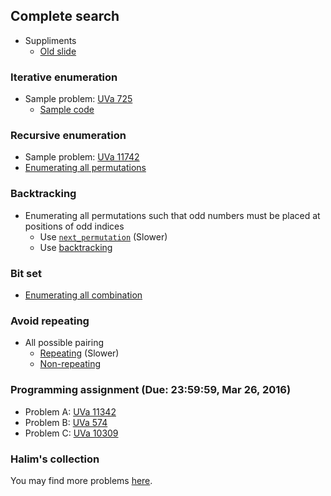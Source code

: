 ## Complete search

+   Suppliments
    +   [Old slide](PSPT_lec09_enumeration.pdf)

### Iterative enumeration

+   Sample problem: [UVa 725](https://uva.onlinejudge.org/external/7/725.pdf)
    +   [Sample code](AC-uva725.cpp)

### Recursive enumeration

+   Sample problem: [UVa 11742](https://uva.onlinejudge.org/external/117/11742.pdf)
+   [Enumerating all permutations](perm.c)

### Backtracking

+   Enumerating all permutations such that odd numbers must be placed at positions of odd indices
    +   Use [`next_permutation`](odd_next_perm.cpp) (Slower)
    +   Use [backtracking](odd_backtrack.cpp)

### Bit set

+   [Enumerating all combination](comb.cpp)

### Avoid repeating

+   All possible pairing
    +   [Repeating](slow_pair.cpp) (Slower)
    +   [Non-repeating](fast_pair.cpp)

### Programming assignment (Due: 23:59:59, Mar 26, 2016)

+   Problem A: [UVa 11342](https://uva.onlinejudge.org/index.php?option=com_onlinejudge&Itemid=8&page=show_problem&problem=2317)
+   Problem B: [UVa 574](https://uva.onlinejudge.org/index.php?option=com_onlinejudge&Itemid=8&category=646&page=show_problem&problem=515)
+   Problem C: [UVa 10309](https://uva.onlinejudge.org/index.php?option=com_onlinejudge&Itemid=8&category=15&page=show_problem&problem=1250)

### Halim's collection

You may find more problems [here](https://uva.onlinejudge.org/index.php?option=com_onlinejudge&Itemid=8&category=639).